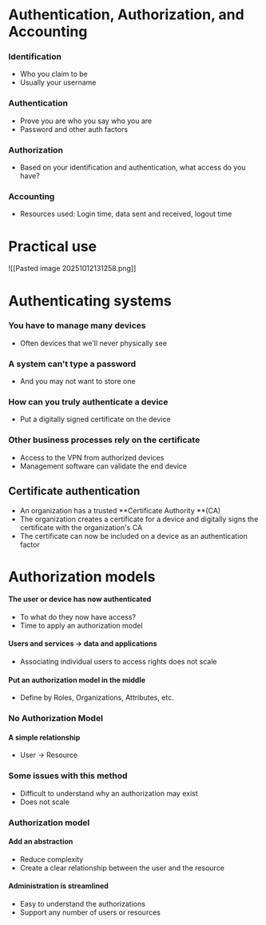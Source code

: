 # Authentication, Authorization, and Accounting

### Identification
- Who you claim to be
- Usually your username
### Authentication
- Prove you are who you say who you are
- Password and other auth factors
### Authorization
- Based on your identification and authentication, what access do you have?
### Accounting
- Resources used: Login time, data sent and received, logout time

# Practical use

![[Pasted image 20251012131258.png]]

# Authenticating systems
### You have to manage many devices
- Often devices that we'll never physically see
### A system can't type a password
- And you may not want to store one
### How can you truly authenticate a device
- Put a digitally signed certificate on the device
### Other business processes rely on the certificate
- Access to the VPN from authorized devices
- Management software can validate the end device

## Certificate authentication
- An organization has a trusted **Certificate Authority **(CA)
- The organization creates a certificate for a device and digitally signs the certificate with the organization's CA
- The certificate can now be included on a device as an authentication factor

# Authorization models
#### The user or device has now authenticated
- To what do they now have access?
- Time to apply an authorization model
#### Users and services -> data and applications
- Associating individual users to access rights does not scale
#### Put an authorization model in the middle
- Define by Roles, Organizations, Attributes, etc.

### No Authorization Model
#### A simple relationship
- User -> Resource
### Some issues with this method
- Difficult to understand why an authorization may exist
- Does not scale

### Authorization model
#### Add an abstraction
- Reduce complexity
- Create a clear relationship between the user and the resource
#### Administration is streamlined
- Easy to understand the authorizations
- Support any number of users or resources